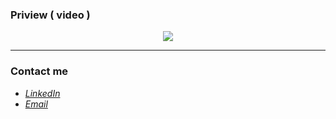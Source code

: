 ### Priview ( video )

<div align="center">

![](assets/images/preview.gif)

</div>

---

### Contact me

- *[LinkedIn](https://www.linkedin.com/in/kolsoum-shirali-621ab2265/)*
- *[Email](kolsoumshirali2002@gmail.com)*